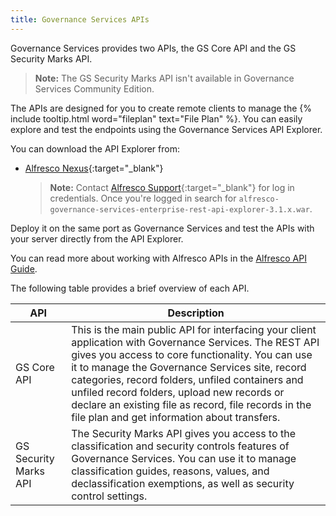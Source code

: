 ```yaml
---
title: Governance Services APIs
---
```


Governance Services provides two APIs, the GS Core API and the GS Security Marks API.

>**Note:** The GS Security Marks API isn't available in Governance Services Community Edition.

The APIs are designed for you to create remote clients to manage the {% include tooltip.html word="fileplan" text="File Plan" %}. You can easily explore and test the endpoints using the Governance Services API Explorer.

You can download the API Explorer from:

* [Alfresco Nexus](https://nexus.alfresco.com/nexus/#welcome){:target="_blank"}

    >**Note:** Contact [Alfresco Support](https://support.alfresco.com/){:target="_blank"} for log in credentials. Once you're logged in search for `alfresco-governance-services-enterprise-rest-api-explorer-3.1.x.war`.

Deploy it on the same port as Governance Services and test the APIs with your server directly from the API Explorer.

You can read more about working with Alfresco APIs in the [Alfresco API Guide](TODO_LINK:http://docs.alfresco.com/community/concepts/dev-api-intro.html).

The following table provides a brief overview of each API.

|API|Description|
|---|-----------|
|GS Core API|This is the main public API for interfacing your client application with Governance Services. The REST API gives you access to core functionality. You can use it to manage the Governance Services site, record categories, record folders, unfiled containers and unfiled record folders, upload new records or declare an existing file as record, file records in the file plan and get information about transfers.|
|GS Security Marks API|The Security Marks API gives you access to the classification and security controls features of Governance Services. You can use it to manage classification guides, reasons, values, and declassification exemptions, as well as security control settings.|
